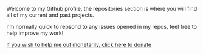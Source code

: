 Welcome to my Github profile, the repositories section is where you will find all of my current and past projects.

I'm normally quick to repsond to any issues opened in my repos, feel free to help improve my work!

[If you wish to help me out monetarily, click here to donate](https://www.paypal.com/paypalme/GabPenney)
